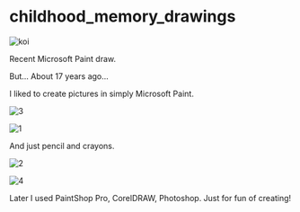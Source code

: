 # childhood_memory_drawings

![koi](https://user-images.githubusercontent.com/72028760/133929951-adabb4d0-ec4f-49bb-99da-f551657e54ff.jpg)

Recent Microsoft Paint draw.

But... About 17 years ago...

I liked to create pictures in simply Microsoft Paint.

![3](https://user-images.githubusercontent.com/72028760/133927710-9b48ca4a-7715-49c8-807a-657290c2d555.jpg)

![1](https://user-images.githubusercontent.com/72028760/133927715-007be7a4-2e89-4702-a6dd-8b283154bd89.jpg)

And just pencil and crayons.

![2](https://user-images.githubusercontent.com/72028760/133927822-48fded1d-5081-432e-8eab-5661b6e7eb56.jpg)

![4](https://user-images.githubusercontent.com/72028760/133927826-e3b7ef42-86cf-48c8-ba35-d78533c14018.jpg)

Later I used PaintShop Pro, CorelDRAW, Photoshop. Just for fun of creating!
